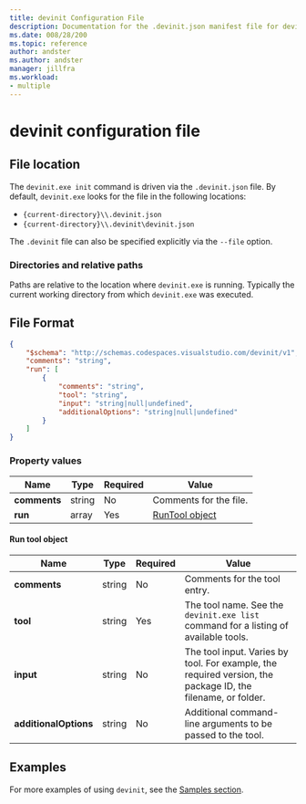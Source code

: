 ```yaml
---
title: devinit Configuration File
description: Documentation for the .devinit.json manifest file for devinit.
ms.date: 008/28/200
ms.topic: reference
author: andster
ms.author: andster
manager: jillfra
ms.workload:
- multiple
---
```

# devinit configuration file

## File location

The `devinit.exe init` command is driven via the `.devinit.json` file. By default, `devinit.exe` looks for the file in the following locations:

- `{current-directory}\\.devinit.json`
- `{current-directory}\\.devinit\devinit.json`

The `.devinit` file can also be specified explicitly via the `--file` option.

### Directories and relative paths

Paths are relative to the location where `devinit.exe` is running. Typically the current working directory from which `devinit.exe` was executed.

## File Format

```json
{
    "$schema": "http://schemas.codespaces.visualstudio.com/devinit/v1",
    "comments": "string",
    "run": [
        {
            "comments": "string",
            "tool": "string",
            "input": "string|null|undefined",
            "additionalOptions": "string|null|undefined"
        }
    ]
}
```

### Property values

| Name         | Type   | Required | Value                             |
|--------------|--------|----------|-----------------------------------|
| **comments** | string | No       | Comments for the file.            |
| **run**      | array  | Yes      | [RunTool object](#run-tool-object) |

#### Run tool object

| Name                  | Type   | Required | Value                                                                                                      |
|-----------------------|--------|----------|------------------------------------------------------------------------------------------------------------|
| **comments**          | string | No       | Comments for the tool entry.                                                                               |
| **tool**              | string | Yes      | The tool name. See the `devinit.exe list` command for a listing of available tools.                        |
| **input**             | string | No       | The tool input. Varies by tool. For example, the required version, the package ID, the filename, or folder.|
| **additionalOptions** | string | No       | Additional command-line arguments to be passed to the tool.                                                |

## Examples

For more examples of using `devinit`, see the [Samples section](/samples).